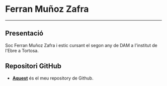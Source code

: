 # Ferran Muñoz Zafra

---

## Presentació
Soc Ferran Muñoz Zafra i estic cursant el segon any de DAM a l'institut de l'Ebre a Tortosa.

## Repositori GitHub
- __[Aquest](https://github.com/Fmunozzafra)__ és el meu repository de Github.
